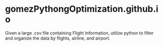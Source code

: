 # gomezPythongOptimization.github.io
Given a large .csv file containing Flight Information, utilize python to filter and organize the data by flights, airline, and airport.
